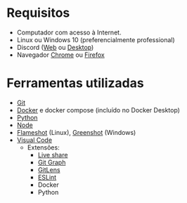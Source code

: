 # Requisitos

* Computador com acesso à Internet.
* Linux ou Windows 10 (preferencialmente professional)
* Discord ([Web](https://discord.com/app) ou [Desktop](https://discord.com/download))
* Navegador [Chrome](https://www.google.com/chrome/) ou [Firefox](https://www.mozilla.org/en-US/firefox/new/)

# Ferramentas utilizadas 

* [Git](https://git-scm.com/downloads)
* [Docker](https://www.docker.com/products/docker-desktop/) e docker compose (incluído no Docker Desktop)
* [Python](https://www.python.org/downloads/)
* [Node](https://nodejs.org/en/download/)
* [Flameshot](https://flameshot.org/) (Linux), [Greenshot](https://getgreenshot.org/) (Windows)
* [Visual Code](https://code.visualstudio.com/download)
  * Extensões:
    * [Live share](https://code.visualstudio.com/learn/collaboration/live-share)
    * [Git Graph](https://www.youtube.com/watch?v=qB7et7fHzMg)
    * [GitLens](https://www.youtube.com/watch?v=UQPb73Zz9qk)
    * [ESLint](https://marketplace.visualstudio.com/items?itemName=dbaeumer.vscode-eslint)
    * Docker
    * Python
